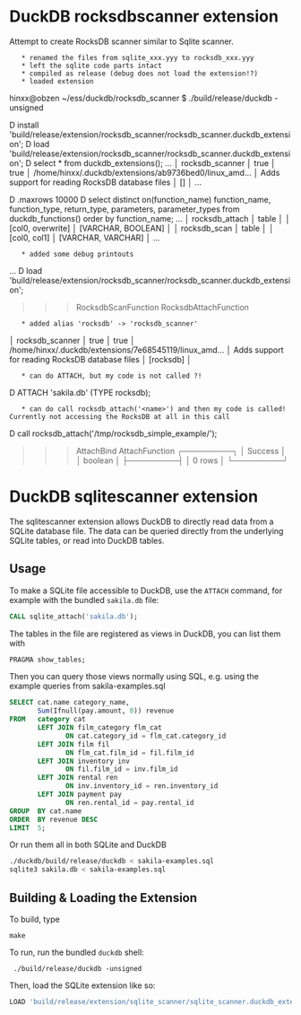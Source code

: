 # DuckDB rocksdbscanner extension

Attempt to create RocksDB scanner similar to Sqlite scanner.

       * renamed the files from sqlite_xxx.yyy to rocksdb_xxx.yyy
       * left the sqlite code parts intact
       * compiled as release (debug does not load the extension!?)
       * loaded extension

hinxx@obzen ~/ess/duckdb/rocksdb_scanner $ ./build/release/duckdb -unsigned

D install 'build/release/extension/rocksdb_scanner/rocksdb_scanner.duckdb_extension';
D load 'build/release/extension/rocksdb_scanner/rocksdb_scanner.duckdb_extension';
D select * from duckdb_extensions();
...
│ rocksdb_scanner   │ true    │ true      │ /home/hinxx/.duckdb/extensions/ab9736bed0/linux_amd…  │ Adds support for reading RocksDB database files                      │ []                │
...

D .maxrows 10000
D select distinct on(function_name) function_name, function_type, return_type, parameters, parameter_types from duckdb_functions() order by function_name;
...
│ rocksdb_attach       │ table         │                      │ [col0, overwrite]    │ [VARCHAR, BOOLEAN]                                                                                    │
│ rocksdb_scan         │ table         │                      │ [col0, col1]         │ [VARCHAR, VARCHAR]                                                                                    │
...


       * added some debug printouts
...
D load 'build/release/extension/rocksdb_scanner/rocksdb_scanner.duckdb_extension';
>>>RocksdbScanFunction
>>>RocksdbAttachFunction

       * added alias 'rocksdb' -> 'rocksdb_scanner'

│ rocksdb_scanner   │ true    │ true      │ /home/hinxx/.duckdb/extensions/7e68545119/linux_amd…  │ Adds support for reading RocksDB database files                      │ [rocksdb]         │

       * can do ATTACH, but my code is not called ?!

D ATTACH 'sakila.db' (TYPE rocksdb);

       * can do call rocksdb_attach('<name>') and then my code is called! Currently not accessing the RocksDB at all in this call

D call rocksdb_attach('/tmp/rocksdb_simple_example/');
>>>AttachBind
>>>AttachFunction
┌─────────┐
│ Success │
│ boolean │
├─────────┤
│ 0 rows  │
└─────────┘





























# DuckDB sqlitescanner extension

The sqlitescanner extension allows DuckDB to directly read data from a SQLite database file. The data can be queried directly from the underlying SQLite tables, or read into DuckDB tables.

## Usage

To make a SQLite file accessible to DuckDB, use the `ATTACH` command, for example with the bundled `sakila.db` file:
```sql
CALL sqlite_attach('sakila.db');
```

The tables in the file are registered as views in DuckDB, you can list them with
```sql
PRAGMA show_tables;
```

Then you can query those views normally using SQL, e.g. using the example queries from sakila-examples.sql

```sql
SELECT cat.name category_name,
       Sum(Ifnull(pay.amount, 0)) revenue
FROM   category cat
       LEFT JOIN film_category flm_cat
              ON cat.category_id = flm_cat.category_id
       LEFT JOIN film fil
              ON flm_cat.film_id = fil.film_id
       LEFT JOIN inventory inv
              ON fil.film_id = inv.film_id
       LEFT JOIN rental ren
              ON inv.inventory_id = ren.inventory_id
       LEFT JOIN payment pay
              ON ren.rental_id = pay.rental_id
GROUP  BY cat.name
ORDER  BY revenue DESC
LIMIT  5;
```


Or run them all in both SQLite and DuckDB
```bash
./duckdb/build/release/duckdb < sakila-examples.sql
sqlite3 sakila.db < sakila-examples.sql
```

## Building & Loading the Extension

To build, type
```
make
```

To run, run the bundled `duckdb` shell:
```
 ./build/release/duckdb -unsigned
```

Then, load the SQLite extension like so:
```SQL
LOAD 'build/release/extension/sqlite_scanner/sqlite_scanner.duckdb_extension';
```


